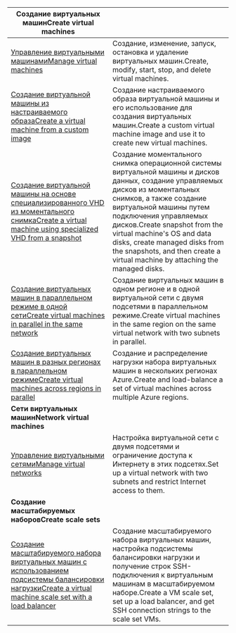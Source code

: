| <span data-ttu-id="b72d7-101">**Создание виртуальных машин**</span><span class="sxs-lookup"><span data-stu-id="b72d7-101">**Create virtual machines**</span></span> || 
|---|---|
| <span data-ttu-id="b72d7-102">[Управление виртуальными машинами][1]</span><span class="sxs-lookup"><span data-stu-id="b72d7-102">[Manage virtual machines][1]</span></span> | <span data-ttu-id="b72d7-103">Создание, изменение, запуск, остановка и удаление виртуальных машин.</span><span class="sxs-lookup"><span data-stu-id="b72d7-103">Create, modify, start, stop, and delete virtual machines.</span></span> |
| <span data-ttu-id="b72d7-104">[Создание виртуальной машины из настраиваемого образа][2]</span><span class="sxs-lookup"><span data-stu-id="b72d7-104">[Create a virtual machine from a custom image][2]</span></span> | <span data-ttu-id="b72d7-105">Создание настраиваемого образа виртуальной машины и его использование для создания виртуальных машин.</span><span class="sxs-lookup"><span data-stu-id="b72d7-105">Create a custom virtual machine image and use it to create new virtual machines.</span></span> | 
| <span data-ttu-id="b72d7-106">[Создание виртуальной машины на основе специализированного VHD из моментального снимка][3]</span><span class="sxs-lookup"><span data-stu-id="b72d7-106">[Create a virtual machine using specialized VHD from a snapshot][3]</span></span> | <span data-ttu-id="b72d7-107">Создание моментального снимка операционной системы виртуальной машины и дисков данных, создание управляемых дисков из моментальных снимков, а также создание виртуальной машины путем подключения управляемых дисков.</span><span class="sxs-lookup"><span data-stu-id="b72d7-107">Create snapshot from the virtual machine's OS and data disks, create managed disks from the snapshots, and then create a virtual machine by attaching the managed disks.</span></span> |  
| <span data-ttu-id="b72d7-108">[Создание виртуальных машин в параллельном режиме в одной сети][4]</span><span class="sxs-lookup"><span data-stu-id="b72d7-108">[Create virtual machines in parallel in the same network][4]</span></span> | <span data-ttu-id="b72d7-109">Создание виртуальных машин в одном регионе и в одной виртуальной сети с двумя подсетями в параллельном режиме.</span><span class="sxs-lookup"><span data-stu-id="b72d7-109">Create virtual machines in the same region on the same virtual network with two subnets in parallel.</span></span> |
| <span data-ttu-id="b72d7-110">[Создание виртуальных машин в разных регионах в параллельном режиме][5]</span><span class="sxs-lookup"><span data-stu-id="b72d7-110">[Create virtual machines across regions in parallel][5]</span></span> | <span data-ttu-id="b72d7-111">Создание и распределение нагрузки набора виртуальных машин в нескольких регионах Azure.</span><span class="sxs-lookup"><span data-stu-id="b72d7-111">Create and load-balance a set of virtual machines across multiple Azure regions.</span></span> |
| <span data-ttu-id="b72d7-112">**Сети виртуальных машин**</span><span class="sxs-lookup"><span data-stu-id="b72d7-112">**Network virtual machines**</span></span> || 
| <span data-ttu-id="b72d7-113">[Управление виртуальными сетями][6]</span><span class="sxs-lookup"><span data-stu-id="b72d7-113">[Manage virtual networks][6]</span></span> | <span data-ttu-id="b72d7-114">Настройка виртуальной сети с двумя подсетями и ограничение доступа к Интернету в этих подсетях.</span><span class="sxs-lookup"><span data-stu-id="b72d7-114">Set up a virtual network with two subnets and restrict Internet access to them.</span></span> |
| <span data-ttu-id="b72d7-115">**Создание масштабируемых наборов**</span><span class="sxs-lookup"><span data-stu-id="b72d7-115">**Create scale sets**</span></span> ||
| <span data-ttu-id="b72d7-116">[Создание масштабируемого набора виртуальных машин с использованием подсистемы балансировки нагрузки][7]</span><span class="sxs-lookup"><span data-stu-id="b72d7-116">[Create a virtual machine scale set with a load balancer][7]</span></span> | <span data-ttu-id="b72d7-117">Создание масштабируемого набора виртуальных машин, настройка подсистемы балансировки нагрузки и получение строк SSH-подключения к виртуальным машинам в масштабируемом наборе.</span><span class="sxs-lookup"><span data-stu-id="b72d7-117">Create a VM scale set, set up a load balancer, and get SSH connection strings to the scale set VMs.</span></span> |

[1]: ../java-sdk-manage-virtual-machines.md
[2]: https://azure.microsoft.com/resources/samples/managed-disk-java-create-virtual-machine-using-custom-image/
[3]: https://azure.microsoft.com/resources/samples/managed-disk-java-create-virtual-machine-using-specialized-disk-from-vhd/
[4]: https://azure.microsoft.com/resources/samples/compute-java-manage-virtual-machines-in-parallel/
[5]: ../java-sdk-virtual-machines-in-parallel.md
[6]: ../java-sdk-manage-virtual-networks.md
[7]: ../java-sdk-manage-vm-scalesets.md